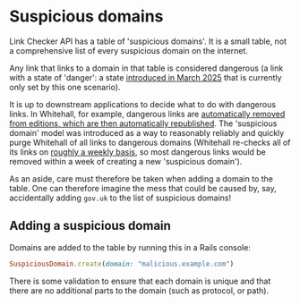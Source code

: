 # Suspicious domains

Link Checker API has a table of 'suspicious domains'. It is a small table, not a comprehensive list of every suspicious domain on the internet.

Any link that links to a domain in that table is considered dangerous (a link with a state of 'danger': a state [introduced in March 2025](https://github.com/alphagov/link-checker-api/pull/969) that is currently only set by this one scenario).

It is up to downstream applications to decide what to do with dangerous links. In Whitehall, for example, dangerous links are [automatically removed from editions, which are then automatically republished](https://github.com/alphagov/whitehall/pull/10081). The 'suspicious domain' model was introduced as a way to reasonably reliably and quickly purge Whitehall of all links to dangerous domains (Whitehall re-checks all of its links on [roughly a weekly basis](https://github.com/alphagov/whitehall/pull/10077), so most dangerous links would be removed within a week of creating a new 'suspicious domain').

As an aside, care must therefore be taken when adding a domain to the table. One can therefore imagine the mess that could be caused by, say, accidentally adding `gov.uk` to the list of suspicious domains!

## Adding a suspicious domain

Domains are added to the table by running this in a Rails console:

```ruby
SuspiciousDomain.create(domain: "malicious.example.com")
```

There is some validation to ensure that each domain is unique and that there are no additional parts to the domain (such as protocol, or path).
